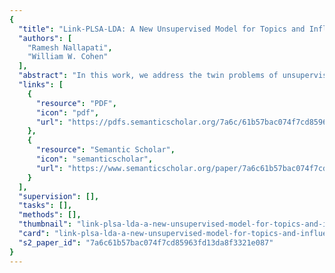 ```yaml
---
{
  "title": "Link-PLSA-LDA: A New Unsupervised Model for Topics and Influence of Blogs",
  "authors": [
    "Ramesh Nallapati",
    "William W. Cohen"
  ],
  "abstract": "In this work, we address the twin problems of unsupervised topic discovery and estimation of topic specific influence of blogs. We propose a new model that can be used to provide a user with highly influential blog postings on the topic of the user’s interest. We adopt the framework of an unsupervised model called Latent Dirichlet Allocation(Blei, Ng, & Jordan 2003), known for its effectiveness in topic discovery. An extension of this model, which we call Link-LDA (Erosheva, Fienberg, & Lafferty 2004), defines a generative model for hyperlinks and thereby models topic specific influence of documents, the problem of our interest. However, this model does not exploit the topical relationship between the documents on either side of a hyperlink, i.e., the notion that documents tend to link to other documents on the same topic. We propose a new model, called Link-PLSA-LDA, that combines PLSA (Hoffman 1999) and LDA (Blei, Ng, & Jordan 2003) into a single framework, and explicitly models the topical relationship between the linking and the linked document. The output of the new model on blog data reveals very interesting visualizations of topics and influential blogs on each topic. We also perform quantitative evaluation of the model using log-likelihood of unseen data and on the task of link prediction. Both experiments show that that the new model performs better, suggesting its superiority over Link-LDA in modeling topics and topic specific influence of blogs. Introduction Proliferation of blogs in the recent past has posed several new, interesting challenges to researchers in the information retrieval and data mining community. In particular, there is an increasing need for automatic techniques to help the users quickly access blogs that are not only informative and popular, but also relevant to the user’s topics of interest. Significant progress has been made in the recent past, towards this objective. For example Java et al (Java et al. 2006) studied the performance of various algorithms such as PageRank, HITS and in-degree, on modeling influence of blogs. Kale et al (Kale et al. 2006) exploited the polarity (agreement/disagreement) of the hyperlinks and applied a trust propagation algorithm to model the propagation of influence between blogs. Copyright c © 2008, Association for the Advancement of Artificial Intelligence (www.aaai.org). All rights reserved. The above mentioned papers address modeling influence in general, but it is also important to model influence of blogs with respect to the topic of the user’s interest. This problem has been addressed by the work of Haveliwala (Haveliwala 2002) in the context of key-word search. In this paper, PageRanks of documents are pre-computed for a certain number of topics. At query time, for each document matching the query, its PageRanks for various topics are combined based on the similarity of the query to each topic, to obtain a topic-sensitive PageRank. The author shows that the new PageRank results in superior performance than the traditional PageRank on key-word search. The topics used in the algorithm are, however, obtained from an external repository. Ideally, it would be very useful to mine these topics automatically as well. The problem of automatic topic mining from blogs has been addressed by Glance et al (Natalie S. Glance & Tomokiyo 2006), where the authors used a combination of NLP techniques, clustering and heuristics to mine topics and trends from blogs. However, this work does not address modeling the influence of blog postings with respect to the topics discovered. In our work, we aim at addressing both these problems simultaneously, i.e., topic discovery as well as modeling topic specific influence of blogs, in a completely unsupervised fashion. Towards this objective, we employ the probabilistic framework of latent topic models such as the Latent Dirichlet Allocation (Blei, Ng, & Jordan 2003), and propose a new model in this framework. The rest of the paper is organized as follows. In section , we discuss some of the past work done on joint models of topics and influence in the framework of latent topic models. We describe our new model in section . In section , we report the results of our experiments on blog data. We conclude the discussion in section with a few remarks on directions for future work. Note that in the rest of the paper, we use the terms ‘citation’ and ‘hyperlink’ interchangeably. Likewise, note that the term ‘citing’ is synonymous to ‘linking’ and so is ‘cited’ to ‘linked’. The reader is also recommended to refer to table 1 for some frequent notation used in this paper. M Total number of documents M← Number of cited documents M→ Number of citing documents V Vocabulary size K Number of topics N← Total number of words in the cited set d A citing document d A cited document ∆(p) A simplex of dimension (p− 1) c(d, d) citation from d to d Dir(·|α) Dirichlet distribution with parameter α Mult(·|β) Multinomial distribution with parameter β Ld Number of hyperlinks in document d Nd Number of words in document d βkw Probability of word w w.r.t. topic k Ωkd′ Probability of hyperlink to document d w.r.t. topic k πk Probability of topic k in the cited document set.",
  "links": [
    {
      "resource": "PDF",
      "icon": "pdf",
      "url": "https://pdfs.semanticscholar.org/7a6c/61b57bac074f7cd85963fd13da8f3321e087.pdf"
    },
    {
      "resource": "Semantic Scholar",
      "icon": "semanticscholar",
      "url": "https://www.semanticscholar.org/paper/7a6c61b57bac074f7cd85963fd13da8f3321e087"
    }
  ],
  "supervision": [],
  "tasks": [],
  "methods": [],
  "thumbnail": "link-plsa-lda-a-new-unsupervised-model-for-topics-and-influence-of-blogs-thumb.jpg",
  "card": "link-plsa-lda-a-new-unsupervised-model-for-topics-and-influence-of-blogs-card.jpg",
  "s2_paper_id": "7a6c61b57bac074f7cd85963fd13da8f3321e087"
}
---
```


